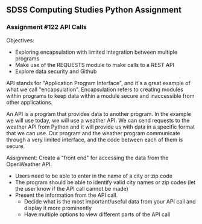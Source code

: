 ## SDSS Computing Studies Python Assignment
### Assignment #122 API Calls

Objectives:
* Exploring encapsulation with limited integration between multiple programs
* Make use of the REQUESTS module to make calls to a REST API
* Explore data security and Github

API stands for "Application Program Interface", and it's a great example of what we call "encapsulation".  Encapsulation refers to creating modules within programs to keep data within a module secure and inaccessible from other applications.


An API is a program that provides data to another program.  In the example we will use today, we will use a weather API.  We can send requests to the weather API from Python and it will provide us with data in a specific format that we can use.  Our program and the weather program communicate through a very limited interface, and the code between each of them is secure.

Assignment:
Create a "front end" for accessing the data from the OpenWeather API.
* Users need to be able to enter in the name of a city or zip code
* The program should be able to identify valid city names or zip codes (let the user know if the API call cannot be made)
* Present the information from the API call. 
  * Decide what is the most important/useful data from your API call and display it more prominently
  * Have multiple options to view different parts of the API call


